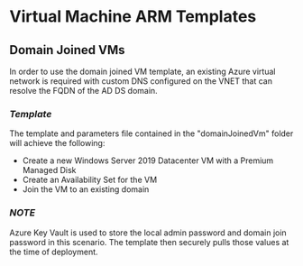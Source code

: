 # Virtual Machine ARM Templates

## Domain Joined VMs
In order to use the domain joined VM template, an existing Azure virtual network is required with custom DNS configured on the VNET that can resolve the FQDN of the AD DS domain.

### *Template*
The template and parameters file contained in the "domainJoinedVm" folder will achieve the following:
* Create a new Windows Server 2019 Datacenter VM with a Premium Managed Disk
* Create an Availability Set for the VM
* Join the VM to an existing domain

### *NOTE*
Azure Key Vault is used to store the local admin password and domain join password in this scenario. The template then securely pulls those values at the time of deployment.
